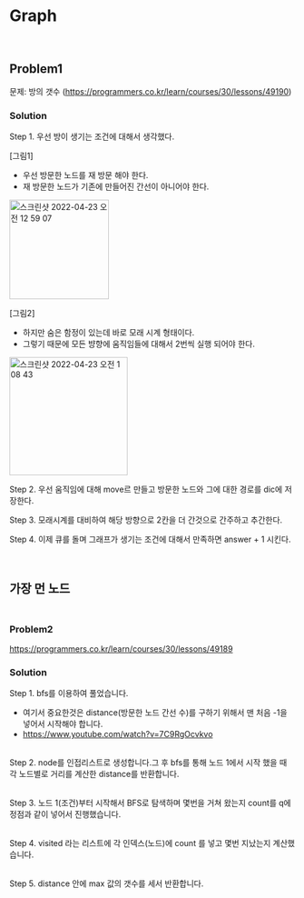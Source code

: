 # Graph <br/><br/>

## Problem1

문제: 방의 갯수 (https://programmers.co.kr/learn/courses/30/lessons/49190)

### Solution

Step 1. 우선 방이 생기는 조건에 대해서 생각했다.

[그림1]
- 우선 방문한 노드를 재 방문 해야 한다.
- 재 방문한 노드가 기존에 만들어진 간선이 아니어야 한다.
<img width="175" alt="스크린샷 2022-04-23 오전 12 59 07" src="https://user-images.githubusercontent.com/60414900/164751490-17e07dae-6213-4c40-acbf-ca3b4b4e7bc8.png">


[그림2]
- 하지만 숨은 함정이 있는데 바로 모래 시계 형태이다. 
- 그렇기 때문에 모든 뱡향에 움직임들에 대해서 2번씩 실행 되어야 한다.
<img width="208" alt="스크린샷 2022-04-23 오전 1 08 43" src="https://user-images.githubusercontent.com/60414900/164753017-69fc46b6-2650-4d16-84a6-83f83a4a75d9.png">



Step 2. 우선 움직임에 대해 move르 만들고 방문한 노드와 그에 대한 경로를 dic에 저장한다.

Step 3. 모래시계를 대비하여 해당 방향으로 2칸을 더 간것으로 간주하고 추간한다. 

Step 4. 이제 큐를 돌며 그래프가 생기는 조건에 대해서 만족하면 answer + 1 시킨다. 

<br/>

##  가장 먼 노드<br/><br/>

### Problem2
https://programmers.co.kr/learn/courses/30/lessons/49189

### Solution

Step 1. bfs를 이용하여 풀었습니다.
- 여기서 중요한것은 distance(방문한 노드 간선 수)를 구하기 위해서 맨 처음 -1을 넣어서 시작해야 합니다.
- https://www.youtube.com/watch?v=7C9RgOcvkvo <br/><br/>

Step 2. node를 인접리스트로 생성합니다.그 후 bfs를 통해 노드 1에서 시작 했을 때 각 노드별로 거리를 계산한 distance를 반환합니다. <br/><br/>

Step 3. 노드 1(조건)부터 시작해서 BFS로 탐색하며 몇번을 거쳐 왔는지 count를 q에 정점과 같이 넣어서 진행했습니다.<br/><br/>

Step 4. visited 라는 리스트에 각 인덱스(노드)에 count 를 넣고 몇번 지났는지 계산했습니다.<br/><br/>

Step 5. distance 안에 max 값의 갯수를 세서 반환합니다.







